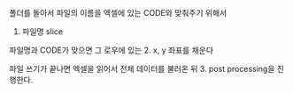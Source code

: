 폴더를 돌아서 파일의 이름을 엑셀에 있는 CODE와 맞춰주기 위해서

1. 파일명 slice

파일명과 CODE가 맞으면 그 로우에 있는 2. x, y 좌표를 채운다

파일 쓰기가 끝나면 엑셀을 읽어서
전체 데이터를 불러온 뒤 3. post processing을 진행한다.
